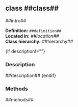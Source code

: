 class ##class## 
--------------

##intro## 

**Definition:** `##definition##`  
**Located in:** *##location##*  
**Class hierarchy:** ##hierarchy##  


{if description!=""}
### Description ###

##description## 
{endif}


### Methods ###

##mehods## 
